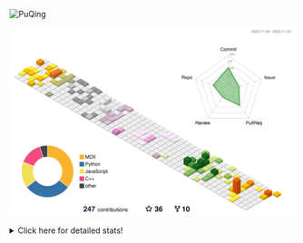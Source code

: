 ![PuQing](https://user-images.githubusercontent.com/27223114/171565019-9a56fae6-b08b-421f-99db-7e830da42371.png)

![](./profile-3d-contrib/profile-season-animate.svg)

<details>
<summary>Click here for detailed stats!</summary>

<!--START_SECTION:waka-->
![Lines of code](https://img.shields.io/badge/From%20Hello%20World%20I%27ve%20Written-849.2%20thousand%20lines%20of%20code-blue)

**🐱 My GitHub Data** 

> 📦 258.0 kB Used in GitHub's Storage 
 > 
> 🏆 210 Contributions in the Year 2023
 > 
> 🚫 Not Opted to Hire
 > 
> 📜 35 Public Repositories 
 > 
> 🔑 27 Private Repositories 
 > 
**I'm an Early 🐤** 

```text
🌞 Morning                518 commits         ████░░░░░░░░░░░░░░░░░░░░░   15.55 % 
🌆 Daytime                1671 commits        █████████████░░░░░░░░░░░░   50.15 % 
🌃 Evening                312 commits         ██░░░░░░░░░░░░░░░░░░░░░░░   09.36 % 
🌙 Night                  831 commits         ██████░░░░░░░░░░░░░░░░░░░   24.94 % 
```


📊 **This Week I Spent My Time On** 

```text
💬 Programming Languages: 
Python                   6 hrs 52 mins       ████████████████░░░░░░░░░   64.72 % 
Markdown                 1 hr 51 mins        ████░░░░░░░░░░░░░░░░░░░░░   17.46 % 
TOML                     48 mins             ██░░░░░░░░░░░░░░░░░░░░░░░   07.56 % 
Other                    27 mins             █░░░░░░░░░░░░░░░░░░░░░░░░   04.33 % 
YAML                     16 mins             █░░░░░░░░░░░░░░░░░░░░░░░░   02.57 % 

🔥 Editors: 
VS Code                  8 hrs 55 mins       █████████████████████░░░░   84.05 % 
Obsidian                 1 hr 41 mins        ████░░░░░░░░░░░░░░░░░░░░░   15.95 % 

💻 Operating System: 
WSL                      8 hrs 41 mins       ████████████████████░░░░░   81.86 % 
Windows                  1 hr 41 mins        ████░░░░░░░░░░░░░░░░░░░░░   15.95 % 
Linux                    13 mins             █░░░░░░░░░░░░░░░░░░░░░░░░   02.19 % 
```


<!--END_SECTION:waka-->
</details>
